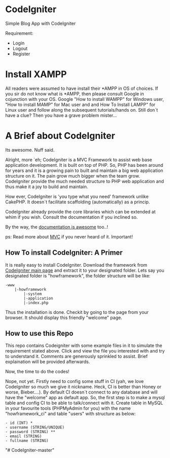 CodeIgniter
===========

Simple Blog App with CodeIgniter

Requirement:
- Login
- Logout
- Register

Install XAMPP
=============

All readers were assumed to have install their *AMPP in OS of choices. If you sir do not know what is *AMPP, then please consult Google in cojunction with your OS. Google "How to install WAMPP" for Windows user, "How to install MAMP" for Mac user and and How To Install LAMPP" for Linux user and follow along the subsequent tutorials/hands on. Still don`t have a clue? Then you have a grave problem mister... 

A Brief about CodeIgniter
=========================

Its awesome. Nuff said.

Alright, more `eh; CodeIgniter is a MVC Framework to assist web base application development. It is built on top of PHP. So, PHP has been around for years and it is a growing pain to built and maintain a big web application structure on it. The pain grow much bigger when the team grow. CodeIgniter provide the much needed structure to PHP web application and thus make it a joy to build and maintain. 

How ever, CodeIgniter is 'you type what you need' framework unlike CakePHP. It doesn`t facilitate scaffolding (automatically) as a princip. 

CodeIgniter already provide the core libraries which can be extended at whim if you wish. Consult the documentation if you inclined so.

By the way, the [documentation is awesome](codeigniter.com/user_guide/database/index.html) too..!

ps: Read more about [MVC](http://codeigniter.com/user_guide/overview/mvc.html) if you never heard of it. Important!


How To install CodeIgniter: A Primer
------------------------------------

It is really easy to install CodeIgniter. Download the framework from [CodeIgniter main page](http://codeigniter.com) and extract it to your designated folder. Lets say you designated folder is "howframework", the folder structure will be like:

	-www
		|-howframework
			|-system
			|-application
			|-index.php

Thus the installation is done. Checkit by going to the page from your browser. It should display this friendly "welcome" page.


How to use this Repo
--------------------

This repo contains Codeigniter with some example files in it to simulate the requirement stated above. Click and view the file you interested with and try to understand it. Comments are generously sprinkled to assist. Brief explaination will be provided afterwards.

Now, the time to do the codes!

Nope, not yet. Firstly need to config some stuff in CI (yah, we love CodeIgniter so much we give it nickname. Heck, CI is better than Honey or worse, Bieber....). By default CI doesn`t connect to any database and will have the "welcome" app as default app. So, the first step is to make a mysql table and config CI to be able to talk/connect with it. Create table in MySQL in your favourite tools (PHPMyAdmin for you) with the name "howframework_ci" and table "users" with structure as below:

	- id (INT) *
	- username (STRING/UNIQUE)
	- password (STRING) **
	- email (STRING)
	- fullname (STRING)
 
 
"# CodeIgniter-master" 
